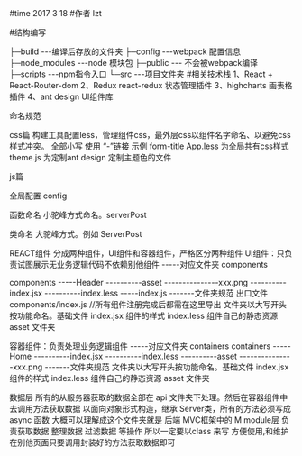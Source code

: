 #time 2017 3 18 #作者 lzt

#结构编写

├─build	 ---编译后存放的文件夹
├─config  ---webpack 配置信息
├─node_modules  ---node 模块包
├─public  --- 不会被webpack编译
├─scripts	---npm指令入口
└─src ---项目文件夹
#相关技术栈 1、React + React-Router-dom
2、Redux react-redux 状态管理插件 3、highcharts 画表格插件 4、ant design UI组件库

命名规范

css篇 构建工具配置less，管理组件css，最外层css以组件名字命名、以避免css样式冲突。 全部小写 使用 “-”链接 示例 form-title App.less 为全局共有css样式 theme.js 为定制ant design 定制主题色的文件

js篇

全局配置 config

函数命名
小驼峰方式命名。serverPost

类命名 大驼峰方式。例如 ServerPost

REACT组件 分成两种组件，UI组件和容器组件，严格区分两种组件 UI组件：只负责试图展示无业务逻辑代码不依赖别他组件 -----对应文件夹 components

components
-----Header
----------asset
---------------xxx.png
----------index.jsx
----------index.less
-----index.js
-------文件夹规范 出口文件 components/index.js //所有组件注册完成后都需在这里导出 文件夹以大写开头按功能命名。基础文件 index.jsx 组件的样式 index.less 组件自己的静态资源 asset 文件夹

容器组件：负责处理业务逻辑组件  -----对应文件夹 containers
containers
-----Home
----------index.jsx
----------index.less
----------asset
---------------xxx.png
-------文件夹规范 文件夹以大写开头按功能命名。基础文件 index.jsx 组件的样式 index.less 组件自己的静态资源 asset 文件夹

数据层
所有的从服务器获取的数据全部在 api 文件夹下处理。然后在容器组件中去调用方法获取数据 以面向对象形式构造，继承 Server类，所有的方法必须写成 async 函数
大概可以理解成这个文件夹就是 后端 MVC框架中的 M module层 负责获取数据 整理数据 过滤数据 等操作 所以一定要以class 来写 方便使用,和维护在别他页面只要调用封装好的方法获取数据即可